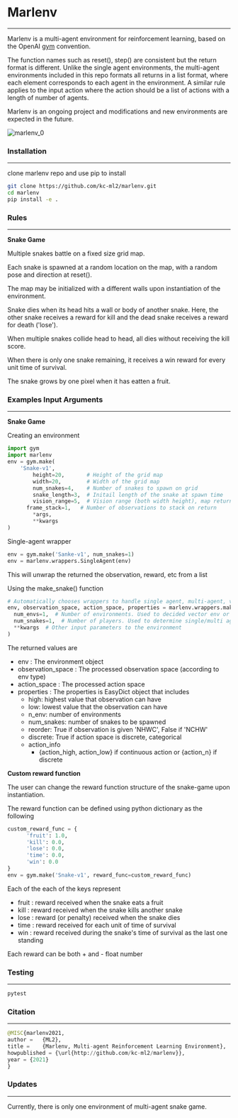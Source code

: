 # Marlenv

---

Marlenv is a multi-agent environment for reinforcement learning, based on the OpenAI [gym](https://github.com/openai/gym) convention. 

The function names such as reset(), step() are consistent but the return format is different. Unlike the single agent environments, the multi-agent environments included in this repo formats all returns in a list format, where each element corresponds to each agent in the environment. A similar rule applies to the input action where the action should be a list of actions with a length of number of agents. 

Marlenv is an ongoing project and modifications and new environments are expected in the future. 

![marlenv_0](https://user-images.githubusercontent.com/5464491/116667372-10367800-a9d7-11eb-8098-4bfbd93e9970.gif)


### Installation

---

clone marlenv repo and use pip to install

```bash
git clone https://github.com/kc-ml2/marlenv.git
cd marlenv
pip install -e .
```

### Rules

---

**Snake Game**

Multiple snakes battle on a fixed size grid map.

Each snake is spawned at a random location on the map, with a random pose and direction at reset().

The map may be initialized with a different walls upon instantiation of the environment.

Snake dies when its head hits a wall or body of another snake. Here, the other snake receives a reward for kill and the dead snake receives a reward for death ('lose').

When multiple snakes collide head to head, all dies without receiving the kill score. 

When there is only one snake remaining, it receives a win reward for every unit time of survival.

The snake grows by one pixel when it has eatten a fruit. 

### Examples Input Arguments

---

**Snake Game** 

Creating an environment

```python
import gym
import marlenv
env = gym.make(
    'Snake-v1',
		height=20,       # Height of the grid map
		width=20,        # Width of the grid map
		num_snakes=4,    # Number of snakes to spawn on grid
		snake_length=3,  # Initail length of the snake at spawn time
		vision_range=5,  # Vision range (both width height), map returned if None
	  frame_stack=1,   # Number of observations to stack on return
		*args,
		**kwargs
)
```

Single-agent wrapper

```python
env = gym.make('Sanke-v1', num_snakes=1)
env = marlenv.wrappers.SingleAgent(env)
```

This will unwrap the returned the observation, reward, etc from a list

Using the make_snake() function

```python
# Automatically chooses wrappers to handle single agent, multi-agent, vector_env, etc.
env, observation_space, action_space, properties = marlenv.wrappers.make_snake(
  num_envs=1,  # Number of environments. Used to decided vector env or not
  num_snakes=1,  # Number of players. Used to determine single/multi agent
  **kwargs  # Other input parameters to the environment
)
```

The returned values are

- env : The environment object
- observation_space : The processed observation space (according to env type)
- action_space : The processed action space
- properties : The properties is EasyDict object that includes
    - high: highest value that observation can have
    - low: lowest value that the observation can have
    - n_env: number of environments
    - num_snakes: number of snakes to be spawned
    - reorder: True if observation is given 'NHWC', False if 'NCHW'
    - discrete: True if action space is discrete, categorical
    - action_info
        - {action_high, action_low} if continuous action or {action_n} if discrete

**Custom reward function**

The user can change the reward function structure of the snake-game upon instantiation. 

The reward function can be defined using python dictionary as the following

```python
custom_reward_func = {
	  'fruit': 1.0,
	  'kill': 0.0,
	  'lose': 0.0,
	  'time': 0.0,
	  'win': 0.0
}
env = gym.make('Snake-v1', reward_func=custom_reward_func)
```

Each of the each of the keys represent

- fruit : reward received when the snake eats a fruit
- kill : reward received when the snake kills another snake
- lose : reward (or penalty) received when the snake dies
- time : reward received for each unit of time of survival
- win : reward received during the snake's time of survival as the last one standing

Each reward can be both + and - float number

### Testing

---

```python
pytest
```

### Citation

---

```python
@MISC{marlenv2021,
author =   {ML2},
title =    {Marlenv, Multi-agent Reinforcement Learning Environment},
howpublished = {\url{http://github.com/kc-ml2/marlenv}},
year = {2021}
}
```

### Updates

---

Currently, there is only one environment of multi-agent snake game.
